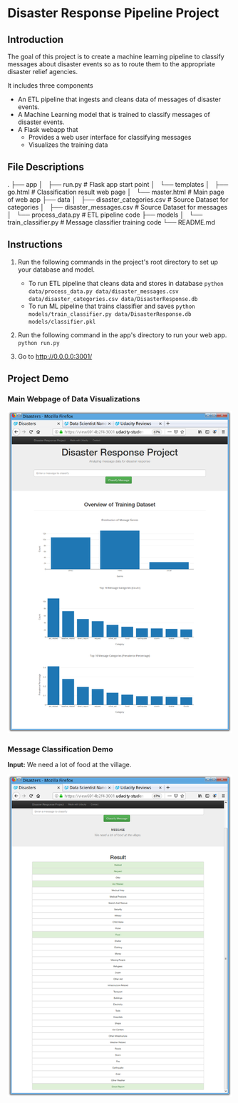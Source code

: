 # Disaster Response Pipeline Project

## Introduction

The goal of this project is to create a machine learning pipeline to classify messages about disaster events so as to route them to the appropriate disaster relief agencies.

It includes three components
* An ETL pipeline that ingests and cleans data of messages of disaster events.
* A Machine Learning model that is trained to classify messages of disaster events.
* A Flask webapp that
	* Provides a web user interface for classifying messages
	* Visualizes the training data

## File Descriptions

.
├── app
│   ├── run.py 						# Flask app start point
│   └── templates
│       ├── go.html 				# Classification result web page
│       └── master.html 			# Main page of web app
├── data
│   ├── disaster_categories.csv 	# Source Dataset for categories
│   ├── disaster_messages.csv 		# Source Dataset for messages
│   └── process_data.py 			# ETL pipeline code
├── models
│   └── train_classifier.py 		# Message classifier training code
└── README.md


## Instructions

1. Run the following commands in the project's root directory to set up your database and model.

    - To run ETL pipeline that cleans data and stores in database
        `python data/process_data.py data/disaster_messages.csv data/disaster_categories.csv data/DisasterResponse.db`
    - To run ML pipeline that trains classifier and saves
        `python models/train_classifier.py data/DisasterResponse.db models/classifier.pkl`

2. Run the following command in the app's directory to run your web app.
    `python run.py`

3. Go to http://0.0.0.0:3001/


## Project Demo

### Main Webpage of Data Visualizations

![ScreenShot](demo_main_webpage.png)

### Message Classification Demo

**Input:** We need a lot of food at the village.

![ScreenShot](demo_classification.png)
